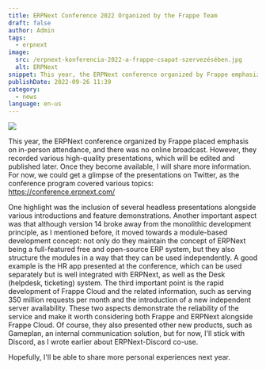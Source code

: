 ```yaml
---
title: ERPNext Conference 2022 Organized by the Frappe Team
draft: false
author: Admin
tags:
  - erpnext
image:
  src: /erpnext-konferencia-2022-a-frappe-csapat-szervezésében.jpg
  alt: ERPNext
snippet: This year, the ERPNext conference organized by Frappe emphasized in-person presence, and there was no online broadcast. However, they recorded various high-quality presentations, which will be edited and published later. Once they become available, I will share more information. For now, we could get a glimpse of the presentations on Twitter, as the conference program covered various topics
publishDate: 2022-09-26 11:39
category:
  - news
language: en-us
---
```


<img src="/images/erpnext-konferencia-2022-a-frappe-csapat-szervezésében.jpg">

This year, the ERPNext conference organized by Frappe placed emphasis on in-person attendance, and there was no online broadcast. However, they recorded various high-quality presentations, which will be edited and published later. Once they become available, I will share more information. For now, we could get a glimpse of the presentations on Twitter, as the conference program covered various topics: <a href="https://conference.erpnext.com" rel="noopener noreferrer">https://conference.erpnext.com/</a>

One highlight was the inclusion of several headless presentations alongside various introductions and feature demonstrations. Another important aspect was that although version 14 broke away from the monolithic development principle, as I mentioned before, it moved towards a module-based development concept: not only do they maintain the concept of ERPNext being a full-featured free and open-source ERP system, but they also structure the modules in a way that they can be used independently. A good example is the HR app presented at the conference, which can be used separately but is well integrated with ERPNext, as well as the Desk (helpdesk, ticketing) system. The third important point is the rapid development of Frappe Cloud and the related information, such as serving 350 million requests per month and the introduction of a new independent server availability. These two aspects demonstrate the reliability of the service and make it worth considering both Frappe and ERPNext alongside Frappe Cloud. Of course, they also presented other new products, such as Gameplan, an internal communication solution, but for now, I'll stick with Discord, as I wrote earlier about ERPNext-Discord co-use.

Hopefully, I'll be able to share more personal experiences next year.
